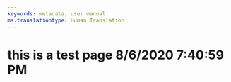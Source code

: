 ```yaml
---
keywords: metadata, user manual
ms.translationtype: Human Translation
---
```

# this is a test page 8/6/2020 7:40:59 PM